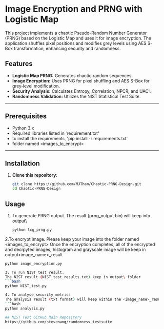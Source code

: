 # Image Encryption and PRNG with Logistic Map

This project implements a chaotic Pseudo-Random Number Generator (PRNG) based on the Logistic Map and uses it for image encryption. The application shuffles pixel positions and modifies grey levels using AES S-Box transformation, enhancing security and randomness.

## Features
- **Logistic Map PRNG:** Generates chaotic random sequences.
- **Image Encryption:** Uses PRNG for pixel shuffling and AES S-Box for grey-level modification.
- **Security Analysis:** Calculates Entropy, Correlation, NPCR, and UACI.
- **Randomness Validation:** Utilizes the NIST Statistical Test Suite.

---

## Prerequisites
- Python 3.x
- Required libraries listed in 'requirement.txt'
- to install the requirements, 'pip install -r requirements.txt'
- folder named <images_to_encrypt>

---

## Installation
1. **Clone this repository:**
   ```bash
   git clone https://github.com/MJTham/Chaotic-PRNG-Design.git
   cd Chaotic-PRNG-Design

## Usage
1. To generate PRNG output.
   The result (prng_output.bin) will keep into output\
   ```bash
   python lcg_prng.py
   
2.To encrypt image. Please keep your image into the folder named <images_to_encrypt>
  Once the encryption completes, all of the encrypted and decrpyted images, histogram and grayscale image will be keep in output\<image_name>_result
   ```bash
   python image_encryption.py
   
3. To run NIST test result. 
   The NIST result (NIST_test_results.txt) keep in output\ folder 
   ```bash
   python NIST_test.py
   
4. To analyse security metrics
   The analysis result (txt format) will keep within the <image_name>_result folder.
   ```bash
   python analysis.py
   
## NIST Test GitHub Main Repository
https://github.com/stevenang/randomness_testsuite

